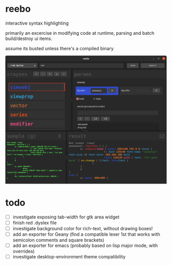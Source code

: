 # reebo
interactive syntax highlighting

primarily an excercise in modifying code at runtime, parsing and batch build/destroy ui items.

assume its busted unless there's a compiled binary

![screenie](210410_reebo_screenie.png)

# todo
- [ ] investigate exposing tab-width for gtk area widget
- [ ] finish red .dyslex file
- [ ] investigate background color for rich-text, without drawing boxes!
- [ ] add an exporter for Geany (find a compatible lexer 1st that works with semicolon comments and square brackets)
- [ ] add an exporter for emacs (probably based on lisp major mode, with overrides)
- [ ] investigate desktop-environment theme compatibility
